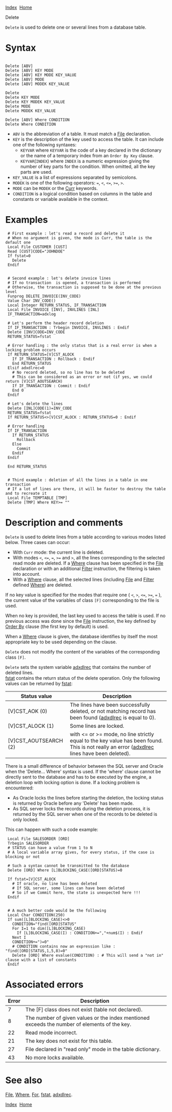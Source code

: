 [Index](index.html)  [Home](getting-started_home.html)

Delete

`Delete` is used to delete one or several lines from a database table.

# Syntax

```

Delete [ABV]
Delete [ABV] KEY MODE
Delete [ABV] KEY MODE KEY_VALUE
Delete [ABV] MODE
Delete [ABV] MODEK KEY_VALUE

Delete
Delete KEY MODE
Delete KEY MODEK KEY_VALUE
Delete MODE
Delete MODEK KEY_VALUE

Delete [ABV] Where CONDITION
Delete Where CONDITION
```

* `ABV` is the abbreviation of a table. It must match a [File](4gl_file.html) declaration.
* `KEY` is the description of the key used to access the table. It can include one of the following syntaxes:
  + `KEYVAR` where `KEYVAR` is the code of a key declared in the dictionary or the name of a temporary index from an `Order By Key` clause.
  + `KEYVAR`(`INDEX`) where `INDEX` is a numeric expression giving the number of key parts for the condition. When omitted, all the key parts are used.
* `KEY_VALUE` is a list of expressions separated by semicolons.
* `MODEK` is one of the following operators: `=`, `<`, `<=`, `>=`, `>`.
* `MODE` can be `MODEK` or the [Curr](4gl_curr.html) keywords.
* `CONDITION` is a logical condition based on columns in the table and constants or variable available in the context.

# Examples

```
 # First example : let's read a record and delete it
 # When no argument is given, the mode is Curr, the table is the default one
 Local File CUSTOMER [CUST]
 Read [CUST]CODE="JOHNDOE"
 If fstat=0
   Delete
 Endif


 # Second example : let's delete invoice lines
 # If no transaction  is opened, a transaction is performed
 # Otherwise, the transaction is supposed to be done at the previous level
 Funprog DELETE_INVOICE(INV_CODE)
 Value Char INV_CODE()
 Local Integer RETURN_STATUS, IF_TRANSACTION
 Local File INVOICE [INV], INVLINES [INL]
 IF_TRANSACTION=adxlog

 # Let's perform the header record deletion
 If IF_TRANSACTION : Trbegin INVOICE, INVLINES : Endif
 Delete [INV]CODE=INV_CODE
 RETURN_STATUS=fstat

 # Error handling : the only status that is a real error is when a locking problem occurs
 If RETURN_STATUS=[V]CST_ALOCK
   If IF_TRANSACTION : Rollback : Endif
   End RETURN_STATUS
 Elsif adxdlrec=0
   # No record deleted, so no line has to be deleted
   # This can be considered as an error or not (if yes, we could return [V]CST_AOUTSEARCH)
   If IF_TRANSACTION : Commit : Endif
   End 0
 Endif

 # Let's delete the lines
 Delete [INL]CODE(1)=INV_CODE
 RETURN_STATUS=fstat
 If RETURN_STATUS<>[V]CST_ALOCK : RETURN_STATUS=0 : Endif

 # Error handling
 If IF_TRANSACTION
   If RETURN_STATUS
     Rollback
   Else
     Commit
   Endif
 Endif

 End RETURN_STATUS


 # Third example : deletion of all the lines in a table in one transaction
 # If a lot of lines are there, it will be faster to destroy the table and to recreate it
 Local File TEMPTABLE [TMP]
 Delete [TMP] Where KEY>= ""
```

# Description and comments

`Delete` is used to delete lines from a table according to various modes listed below. Three cases can occur:

* With `Curr` mode: the current line is deleted.
* With modes `<`, `<=`, `=`, `>=` and `>`, all the lines corresponding to the selected read mode are deleted. If a [Where](4gl_where.html) clause has been specified in the [File](4gl_file.html) declaration or with an additional [Filter](4gl_filter.html) instruction, the filtering is taken into account.
* With a [Where](4gl_where.html) clause, all the selected lines (including [File](4gl_file.html) and [Filter](4gl_filter.html) defined [Where](4gl_where.html)) are deleted.

If no key value is specified for the modes that require one ( `<`, `>`, `<=`, `>=`, `=` ), the current value of the variables of class `[F]` corresponding to the file is used.

When no key is provided, the last key used to access the table is used. If no previous access was done since the [File](4gl_file.html) instruction, the key defined by [Order By](4gl_order-by.html) clause (the first key by default) is used.

When a [Where](4gl_where.html) clause is given, the database identifies by itself the most appropriate key to be used depending on the clause.

`Delete` does not modify the content of the variables of the corresponding class `[F]`.  
  
`Delete` sets the system variable [adxdlrec](4gl_adxdlrec.html) that contains the number of deleted lines.  
[fstat](4gl_fstat.html) contains the return status of the delete operation. Only the following values can be returned by [fstat](4gl_fstat.html):

| Status value | Description |
| --- | --- |
| [V]CST\_AOK (0) | The lines have been successfully deleted, or not matching record has been found ([adxdlrec](../4gl/adxdlrec.md) is equal to 0). |
| [V]CST\_ALOCK (1) | Some lines are locked. |
| [V]CST\_AOUTSEARCH (2) | with <= or >= mode, no line strictly equal to the key value has been found. This is not really an error ([adxdlrec](4gl_adxdlrec.html) lines have been deleted). |

There is a small difference of behavior between the SQL server and Oracle when the 'Delete... Where' syntax is used. If the 'where' clause cannot be directly sent to the database and has to be executed by the engine, a deletion loop with locking option is done. If a locking problem is encountered:

* As Oracle locks the lines before starting the deletion, the locking status is returned by Oracle before any 'Delete' has been made.
* As SQL server locks the records during the deletion process, it is returned by the SQL server when one of the records to be deleted is only locked.

This can happen with such a code example:

```
 Local File SALESORDER [ORD]
 Trbegin SALESORDER
 # STATUS can have a value from 1 to N
 # A local variable array gives, for every status, if the case is blocking or not

 # Such a syntax cannot be transmitted to the database
 Delete [ORD] Where [L]BLOCKING_CASE([ORD]STATUS)=0

 If fstat=[V]CST_ALOCK
   # If oracle, no line has been deleted
   # If SQL server, some lines can have been deleted
   # So if we Commit here, the state is unexpected here !!! 
 Endif


 # A much better code would be the following
 Local Char CONDITION(250)
 If sum([L]BLOCKING_CASE)<>0
   CONDITION="find([ORD]STATUS"
   For I=1 to dim([L]BLOCKING_CASE)
     If [L]BLOCKING_CASE(I) : CONDITION+=","+num$(I) : Endif
   Next I
   CONDITION+=")=0"
   # CONDITION contains now an expression like : "find([ORD]STATUS,1,5,8)=0"
   Delete [ORD] Where evalue(CONDITION) : # This will send a "not in" clause with a list of constants
 Endif
```

# Associated errors

| Error | Description |
| --- | --- |
| 7 | The [F] class does not exist (table not declared). |
| 8 | The number of given values or the index mentioned exceeds the number of elements of the key. |
| 22 | Read mode incorrect. |
| 21 | The key does not exist for this table. |
| 27 | File declared in "read only" mode in the table dictionary. |
| 43 | No more locks available. |

# See also

[File](4gl_file.html), [Where](4gl_where.html), [For](4gl_for.html), [fstat](4gl_fstat.html), [adxdlrec](4gl_adxdlrec.html).

  

[Index](index.html)  [Home](getting-started_home.html)